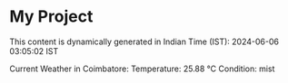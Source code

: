 # My Project

This content is dynamically generated in Indian Time (IST): 2024-06-06 03:05:02 IST


Current Weather in Coimbatore:
Temperature: 25.88 °C
Condition: mist
